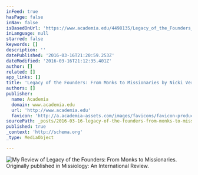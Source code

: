 ```yaml
---
inFeed: true
hasPage: false
inNav: false
isBasedOnUrl: 'https://www.academia.edu/4498135/Legacy_of_the_Founders_From_Monks_to_Missionaries_by_Nicki_Verploegen_Review_'
inLanguage: null
starred: false
keywords: []
description: ''
datePublished: '2016-03-16T21:20:59.253Z'
dateModified: '2016-03-16T21:12:35.401Z'
author: []
related: []
app_links: []
title: 'Legacy of the Founders: From Monks to Missionaries by Nicki Verploegen (Review)'
authors: []
publisher:
  name: Academia
  domain: www.academia.edu
  url: 'http://www.academia.edu'
  favicon: 'http://a.academia-assets.com/images/favicons/favicon-production.ico'
sourcePath: _posts/2016-03-16-legacy-of-the-founders-from-monks-to-missionaries-by-nicki.md
published: true
_context: 'http://schema.org'
_type: MediaObject

---
```

![My Review of Legacy of the Founders: From Monks to Missionaries. Originally published in Missiology: An International Review.](https://the-grid-user-content.s3-us-west-2.amazonaws.com/f6087a04-3f81-48a5-8d5f-be6926d0442c.jpg)